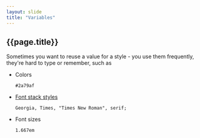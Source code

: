 ```yaml
---
layout: slide
title: "Variables"
---
```


## {{page.title}}


<div class="left-align">
<p>Sometimes you want to reuse a value for a style - you use them frequently, they're hard to type or remember, such as</p>
<ul class="gowide">
  <li class = "fragment">Colors
    <pre><code contenteditable class = "sass css">#2a79af</code></pre>
  </li>
  <li class = "fragment"><a target="_blank" href="http://cssfontstack.com/">Font stack styles</a>
    <pre><code contenteditable class = "sass css">Georgia, Times, "Times New Roman", serif;</code></pre>
  </li>
  <li class = "fragment">Font sizes
    <pre><code contenteditable class = "sass css">1.667em</code></pre>
  </li>
</ul>
</div>
